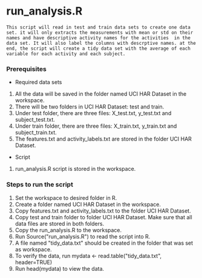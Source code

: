 run_analysis.R
========================================================


```{r}
This script will read in test and train data sets to create one data set. it will only extracts the measurements with mean or std on their names and have descriptive activity names for the activities  in the data set. It will also label the columns with descrptive names. at the end, the script will create a tidy data set with the average of each variable for each activity and each subject. 
```

### Prerequisites
* Required data sets
 1. All the data will be saved in the folder named UCI HAR Dataset in the workspace.
 2. There will be two folders in UCI HAR Dataset: test and train.
 3. Under test folder, there are three files: X_test.txt, y_test.txt and subject_test.txt. 
 4. Under train folder, there are three files: X_train.txt, y_train.txt and subject_train.txt. 
 5. The features.txt and activity_labels.txt are stored in the folder UCI HAR Dataset. 
* Script
 1. run_analysis.R script is stored in the workspace. 

### Steps to run the script
1. Set the workspace to desired folder in R.
2. Create a folder named UCI HAR Dataset in the workspace. 
3. Copy features.txt and activity_labels.txt to the folder UCI HAR Dataset.
4. Copy test and train folder to folder UCI HAR Dataset. Make sure that all data files are stored in both folders. 
5. Copy the run_analysis.R to the workspace.
6. Run Source("run_analysis.R") to read the script into R. 
7. A file named "tidy_data.txt" should be created in the folder that was set as workspace.
8. To verify the data, run mydata <- read.table("tidy_data.txt", header=TRUE)
9. Run head(mydata) to view the data. 
 